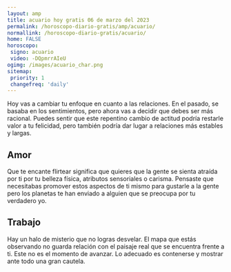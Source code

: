 ```yaml
---
layout: amp
title: acuario hoy gratis 06 de marzo del 2023 
permalink: /horoscopo-diario-gratis/amp/acuario/
normallink: /horoscopo-diario-gratis/acuario/
home: FALSE
horoscopo:
 signo: acuario
 video: -DQpmrrAIeU
ogimg: /images/acuario_char.png
sitemap:
 priority: 1
 changefreq: 'daily'
---
```



Hoy vas a cambiar tu enfoque en cuanto a las relaciones. En el pasado, se basaba en los sentimientos, pero ahora vas a decidir que debes ser más racional. Puedes sentir que este repentino cambio de actitud podría restarle valor a tu felicidad, pero también podría dar lugar a relaciones más estables y largas.

## Amor

Que te encante flirtear significa que quieres que la gente se sienta atraída por ti por tu belleza física, atributos sensoriales o carisma. Pensaste que necesitabas promover estos aspectos de ti mismo para gustarle a la gente pero los planetas te han enviado a alguien que se preocupa por tu verdadero yo.

## Trabajo

Hay un halo de misterio que no logras desvelar. El mapa que estás observando no guarda relación con el paisaje real que se encuentra frente a ti. Este no es el momento de avanzar. Lo adecuado es contenerse y mostrar ante todo una gran cautela.